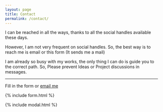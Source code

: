 ```yaml
---
layout: page
title: Contact
permalink: /contact/
---
```


I can be reached in all the ways, thanks to all the social handles available these days.



However, I am not very frequent on social handles. So, the best way is to reach me is email or this form (It sends me a mail) 

I am already so busy with my works, the only thing I can do is guide you to the correct path. So, Please prevent Ideas or Project discussions in messages.

---

Fill in the form or [email me](mailto:{{site.email}}) 

{% include form.html %}

{% include modal.html %}
